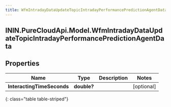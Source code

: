 ```yaml
---
title: WfmIntradayDataUpdateTopicIntradayPerformancePredictionAgentData
---
```

## ININ.PureCloudApi.Model.WfmIntradayDataUpdateTopicIntradayPerformancePredictionAgentData

## Properties

|Name | Type | Description | Notes|
|------------ | ------------- | ------------- | -------------|
| **InteractingTimeSeconds** | **double?** |  | [optional] |
{: class="table table-striped"}


